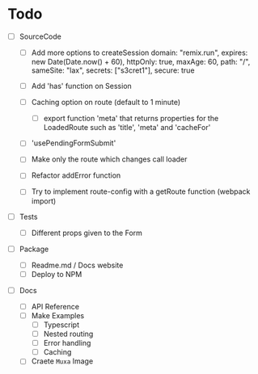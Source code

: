 # Todo

- [ ] SourceCode

  - [ ] Add more options to createSession domain: "remix.run", expires: new
        Date(Date.now() + 60), httpOnly: true, maxAge: 60, path: "/", sameSite:
        "lax", secrets: ["s3cret1"], secure: true

  - [ ] Add 'has' function on Session
  - [ ] Caching option on route (default to 1 minute)
    - [ ] export function 'meta' that returns properties for the LoadedRoute
          such as 'title', 'meta' and 'cacheFor'
  - [ ] 'usePendingFormSubmit'
  - [ ] Make only the route which changes call loader
  - [ ] Refactor addError function
  - [ ] Try to implement route-config with a getRoute function (webpack import)

- [ ] Tests

  - [ ] Different props given to the Form

- [ ] Package

  - [ ] Readme.md / Docs website
  - [ ] Deploy to NPM

- [ ] Docs

  - [ ] API Reference
  - [ ] Make Examples
    - [ ] Typescript
    - [ ] Nested routing
    - [ ] Error handling
    - [ ] Caching
  - [ ] Craete `Muxa` Image
